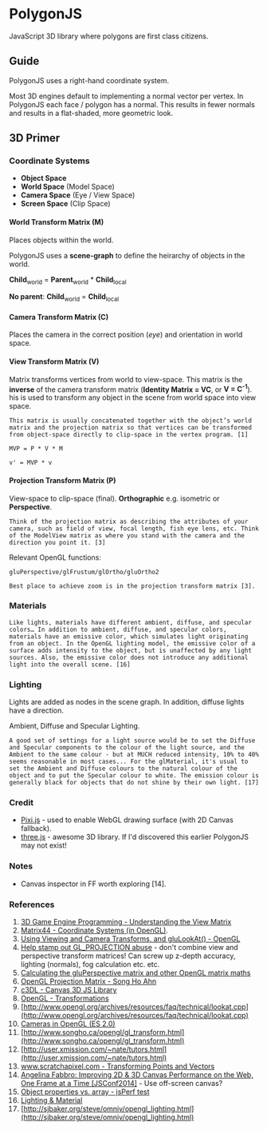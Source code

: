 # PolygonJS

JavaScript 3D library where polygons are first class citizens.

## Guide

PolygonJS uses a right-hand coordinate system.

Most 3D engines default to implementing a normal vector per vertex. In PolygonJS each face / polygon has a normal. This results in fewer normals and results in a flat-shaded, more geometric look.

## 3D Primer

### Coordinate Systems

- **Object Space**
- **World Space** (Model Space)
- **Camera Space** (Eye / View Space)
- **Screen Space** (Clip Space)

#### World Transform Matrix (M)

Places objects within the world.

PolygonJS uses a **scene-graph** to define the heirarchy of objects in the world.

**Child**<sub>world</sub> = **Parent**<sub>world</sub> * **Child**<sub>local</sub>

**No parent**: **Child**<sub>world</sub> = **Child**<sub>local</sub>

#### Camera Transform Matrix (C)

Places the camera in the correct position (_eye_) and orientation in world space.

#### View Transform Matrix (V)

Matrix transforms vertices from world to view-space. This matrix is the **inverse** of the camera transform matrix (**Identity Matrix = VC**, or **V = C<sup>-1</sup>**). his is used to transform any object in the scene from world space into view space.

	This matrix is usually concatenated together with the object’s world matrix and the projection matrix so that vertices can be transformed from object-space directly to clip-space in the vertex program. [1]

```
MVP = P * V * M

v' = MVP * v
```

#### Projection Transform Matrix (P)

View-space to clip-space (final). **Orthographic** e.g. isometric or **Perspective**.

	Think of the projection matrix as describing the attributes of your camera, such as field of view, focal length, fish eye lens, etc. Think of the ModelView matrix as where you stand with the camera and the direction you point it. [3]
	
Relevant OpenGL functions:

```
gluPerspective/glFrustum/glOrtho/gluOrtho2
```

	Best place to achieve zoom is in the projection transform matrix [3].

### Materials

	Like lights, materials have different ambient, diffuse, and specular colors… In addition to ambient, diffuse, and specular colors, materials have an emissive color, which simulates light originating from an object. In the OpenGL lighting model, the emissive color of a surface adds intensity to the object, but is unaffected by any light sources. Also, the emissive color does not introduce any additional light into the overall scene. [16]

### Lighting

Lights are added as nodes in the scene graph. In addition, diffuse lights have a direction.

Ambient, Diffuse and Specular Lighting.

	A good set of settings for a light source would be to set the Diffuse and Specular components to the colour of the light source, and the Ambient to the same colour - but at MUCH reduced intensity, 10% to 40% seems reasonable in most cases... For the glMaterial, it's usual to set the Ambient and Diffuse colours to the natural colour of the object and to put the Specular colour to white. The emission colour is generally black for objects that do not shine by their own light. [17]

### Credit

* [Pixi.js](http://www.pixijs.com/) - used to enable WebGL drawing surface (with 2D Canvas fallback).
* [three.js](https://github.com/mrdoob/three.js) - awesome 3D library. If I'd discovered this earlier PolygonJS may not exist!

### Notes

* Canvas inspector in FF worth exploring [14].

### References

1. [3D Game Engine Programming - Understanding the View Matrix](http://3dgep.com/?p=1700)
2. [Matrix44 - Coordinate Systems (in OpenGL)](http://www.matrix44.net/cms/notes/opengl-3d-graphics/coordinate-systems-in-opengl).
3. [Using Viewing and Camera Transforms, and gluLookAt() - OpenGL](http://www.opengl.org/archives/resources/faq/technical/viewing.htm)
4. [Help stamp out GL_PROJECTION abuse](http://sjbaker.org/steve/omniv/projection_abuse.html) - don't combine view and perspective transform matrices! Can screw up z-depth accuracy, lighting (normals), fog calculation etc. etc.
5. [Calculating the gluPerspective matrix and other OpenGL matrix maths](http://unspecified.wordpress.com/2012/06/21/calculating-the-gluperspective-matrix-and-other-opengl-matrix-maths/)
6. [OpenGL Projection Matrix - Song Ho Ahn](http://www.songho.ca/opengl/gl_projectionmatrix.html)
7. [c3DL - Canvas 3D JS Library](http://www.c3dl.org/)
8. [OpenGL - Transformations](http://www.opengl.org/archives/resources/faq/technical/transformations.htm)
9. [http://www.opengl.org/archives/resources/faq/technical/lookat.cpp](http://www.opengl.org/archives/resources/faq/technical/lookat.cpp)
10. [Cameras in OpenGL (ES 2.0)](http://blog.db-in.com/cameras-on-opengl-es-2-x/)
11. [http://www.songho.ca/opengl/gl_transform.html](http://www.songho.ca/opengl/gl_transform.html)
12. [http://user.xmission.com/~nate/tutors.html](http://user.xmission.com/~nate/tutors.html)
13. [www.scratchapixel.com - Transforming Points and Vectors](http://www.scratchapixel.com/lessons/3d-basic-lessons/lesson-4-geometry/transforming-points-and-vectors/)
14. [Angelina Fabbro: Improving 2D & 3D Canvas Performance on the Web, One Frame at a Time [JSConf2014]](https://www.youtube.com/watch?v=NG5uDXCOr8s) - Use off-screen canvas?
15. [Object properties vs. array - jsPerf test](http://jsperf.com/object-properties-vs-array)
16. [Lighting &amp; Material](http://www.glprogramming.com/red/chapter05.html)
17. [http://sjbaker.org/steve/omniv/opengl_lighting.html](http://sjbaker.org/steve/omniv/opengl_lighting.html)